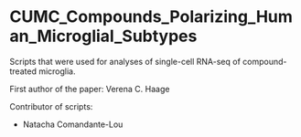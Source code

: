 # CUMC_Compounds_Polarizing_Human_Microglial_Subtypes

Scripts that were used for analyses of single-cell RNA-seq of compound-treated microglia.

First author of the paper: Verena C. Haage

Contributor of scripts:
- Natacha Comandante-Lou
